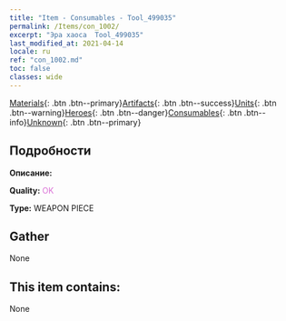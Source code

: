 ```yaml
---
title: "Item - Consumables - Tool_499035"
permalink: /Items/con_1002/
excerpt: "Эра хаоса  Tool_499035"
last_modified_at: 2021-04-14
locale: ru
ref: "con_1002.md"
toc: false
classes: wide
---
```

 [Materials](/ru/Items/){: .btn .btn--primary}[Artifacts](/ru/Items/Artifacts/){: .btn .btn--success}[Units](/ru/Items/Units/){: .btn .btn--warning}[Heroes](/ru/Items/Heroes/){: .btn .btn--danger}[Consumables](/ru/Items/Consumables/){: .btn .btn--info}[Unknown](/ru/Items/Unknown/){: .btn .btn--primary}

## Подробности
 **Описание:** 

 **Quality:** <span style="color: #DA70D6">OK</span>

 **Type:** WEAPON PIECE

## Gather

  None

## This item contains:

  None

